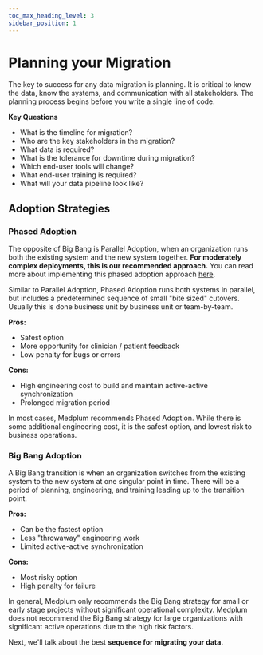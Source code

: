 ```yaml
---
toc_max_heading_level: 3
sidebar_position: 1
---
```


# Planning your Migration

The key to success for any data migration is planning. It is critical to know the data, know the systems, and communication with all stakeholders. The planning process begins before you write a single line of code.

**Key Questions**

- What is the timeline for migration?
- Who are the key stakeholders in the migration?
- What data is required?
- What is the tolerance for downtime during migration?
- Which end-user tools will change?
- What end-user training is required?
- What will your data pipeline look like?

## Adoption Strategies

### Phased Adoption
The opposite of Big Bang is Parallel Adoption, when an organization runs both the existing system and the new system together. **For moderately complex deployments, this is our recommended approach.** You can read more about implementing this phased adoption approach [here](/docs/migration/adoption-strategy).

Similar to Parallel Adoption, Phased Adoption runs both systems in parallel, but includes a predetermined sequence of small "bite sized" cutovers. Usually this is done business unit by business unit or team-by-team.

**Pros:**
- Safest option
- More opportunity for clinician / patient feedback
- Low penalty for bugs or errors

**Cons:**
- High engineering cost to build and maintain active-active synchronization
- Prolonged migration period

In most cases, Medplum recommends Phased Adoption. While there is some additional engineering cost, it is the safest option, and lowest risk to business operations.


### Big Bang Adoption

A Big Bang transition is when an organization switches from the existing system to the new system at one singular point in time. There will be a period of planning, engineering, and training leading up to the transition point.

**Pros:**
- Can be the fastest option
- Less "throwaway" engineering work
- Limited active-active synchronization

**Cons:**
- Most risky option
- High penalty for failure

In general, Medplum only recommends the Big Bang strategy for small or early stage projects without significant operational complexity. Medplum does not recommend the Big Bang strategy for large organizations with significant active operations due to the high risk factors.

Next, we'll talk about the best **sequence for migrating your data.**